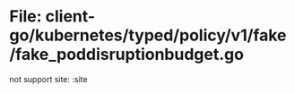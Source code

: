 # File: client-go/kubernetes/typed/policy/v1/fake/fake_poddisruptionbudget.go

not support site: :site 

